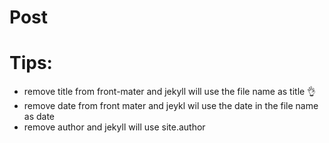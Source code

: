 # Post

# Tips:
- remove title from front-mater and jekyll will use the file name as title 👌
- remove date from front mater and jeykl wil use the date in the file name as date
- remove author and jekyll will use site.author
